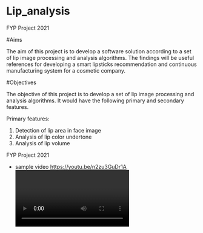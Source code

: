 # Lip_analysis

FYP Project 2021

#Aims

The aim of this project is to develop a software solution according to a set of lip image processing and analysis algorithms. The findings will be useful references for developing a smart lipsticks recommendation and continuous manufacturing system for a cosmetic company.

#Objectives

The objective of this project is to develop a set of lip image processing and analysis algorithms. 
It would have the following primary and secondary features.

Primary features:

1. Detection of lip area in face image
2. Analysis of lip color undertone
3. Analysis of lip volume

FYP Project 2021
- sample video
https://youtu.be/n2zu3GuDr1A<VIDEO URL>

